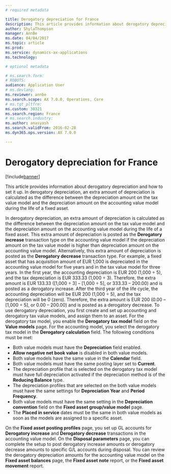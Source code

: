 ```yaml
---
# required metadata

title: Derogatory depreciation for France
description: This article provides information about derogatory depreciation and how to set it up. In derogatory depreciation, an extra amount of depreciation is calculated as the difference between the depreciation amount on the tax value model and the depreciation amount on the accounting value model during the life of a fixed asset.
author: ShylaThompson
manager: AnnBe
ms.date: 04/04/2017
ms.topic: article
ms.prod: 
ms.service: dynamics-ax-applications
ms.technology: 

# optional metadata

# ms.search.form: 
# ROBOTS: 
audience: Application User
# ms.devlang: 
ms.reviewer: annbe
ms.search.scope: AX 7.0.0, Operations, Core
# ms.tgt_pltfrm: 
ms.custom: 30321
ms.search.region: France
# ms.search.industry: 
ms.author: anasyash
ms.search.validFrom: 2016-02-28
ms.dyn365.ops.version: AX 7.0.0

---
```


# Derogatory depreciation for France

[!include[banner](../includes/banner.md)]


This article provides information about derogatory depreciation and how to set it up. In derogatory depreciation, an extra amount of depreciation is calculated as the difference between the depreciation amount on the tax value model and the depreciation amount on the accounting value model during the life of a fixed asset.

In derogatory depreciation, an extra amount of depreciation is calculated as the difference between the depreciation amount on the tax value model and the depreciation amount on the accounting value model during the life of a fixed asset. This extra amount of depreciation is posted as the **Derogatory increase** transaction type on the accounting value model if the depreciation amount on the tax value model is higher than depreciation amount on the accounting value model. Alternatively, this extra amount of depreciation is posted as the **Derogatory decrease** transaction type. For example, a fixed asset that has acquisition amount of EUR 1,000 is depreciated in the accounting value model for five years and in the tax value model for three years. In the first year, the accounting depreciation is EUR 200 (1,000 ÷ 5), and the tax depreciation is EUR 333.33 (1,000 ÷ 3). Therefore, the extra amount is EUR 133.33 (\[1,000 ÷ 3\] – \[1,000 ÷ 5\], or 333.33 – 200.00) and is posted as a derogatory increase. After the third year of the life cycle, the accounting depreciation will be EUR 200 (1,000 ÷ 5), and the tax depreciation will be 0 (zero). Therefore, the extra amount is EUR 200 (0.00 – \[1,000 ÷ 5\], or 0.00 – 200.00) and is posted as a derogatory decrease. To use derogatory depreciation, you first create and set up accounting and derogatory tax value models, and assign them to an asset. For the derogatory tax model, you enable the **Derogatory tax model** field on the **Value models** page. For the accounting model, you select the derogatory tax model in the **Derogatory calculation** field. The following conditions must be met:

-   Both value models must have the **Depreciation** field enabled.
-   **Allow negative net book value** is disabled in both value models.
-   Both value models have the same value in the **Calendar** field.
-   Both value models must have the same posting layer set to **Current**.
-   The depreciation profile that is selected on the derogatory tax model must have full depreciation activated if the depreciation method is of the **Reducing Balance** type.
-   The depreciation profiles that are selected on the both value models must have the same settings for **Depreciation Year** and **Period Frequency**.
-   Both value models must have the same setting in the **Depreciation convention** field on the **Fixed asset group/value model** page.
-   The **Placed in service** dates must be the same in both value models as soon as the models are assigned to a specific asset.

On the **Fixed asset posting profiles** page, you set up GL accounts for **Derogatory increase** and **Derogatory decrease** transactions in the accounting value model. On the **Disposal parameters** page, you can complete the setup to post derogatory increase amounts or derogatory decrease amounts to specific G/L accounts during disposal. You can review the derogatory depreciation amounts for the accounting value model on the **Fixed asset balances** page, the **Fixed asset note** report, or the **Fixed asset movement** report.



